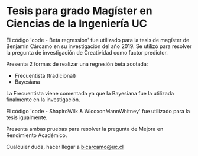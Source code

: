 # Tesis para grado Magíster en Ciencias de la Ingeniería UC

El código 'code - Beta regression' fue utilizado para la tesis de magíster de Benjamín Cárcamo en su investigación del año 2019. Se utilizó para resolver la pregunta de investigación de Creatividad como factor predictor.

Presenta 2 formas de realizar una regresión beta acotada:
- Frecuentista (tradicional)
- Bayesiana

La Frecuentista viene comentada ya que la Bayesiana fue la utilizada finalmente en la investigación.

El código 'code - ShapiroWilk & WicoxonMannWhitney' fue utilizado para la tesis igualmente.

Presenta ambas pruebas para resolver la pregunta de Mejora en Rendimiento Académico.

Cualquier duda, hacer llegar a bicarcamo@uc.cl

